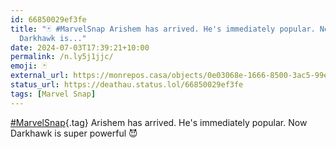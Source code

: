 ```yaml
---
id: 66850029ef3fe
title: "🃏 #MarvelSnap Arishem has arrived. He's immediately popular. Now
  Darkhawk is..."
date: 2024-07-03T17:39:21+10:00
permalink: /n.ly5j1jjc/
emoji: 🃏
external_url: https://monrepos.casa/objects/0e03068e-1666-8500-3ac5-99e073843473
status_url: https://deathau.status.lol/66850029ef3fe
tags: [Marvel Snap]
---
```


[#MarvelSnap](/tag/marvel-snap){.tag}
Arishem has arrived. He's immediately popular.
Now Darkhawk is super powerful 😈
